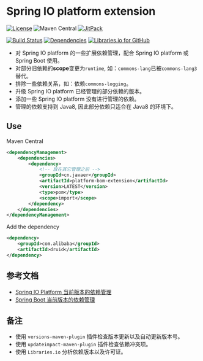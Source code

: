 Spring IO platform extension
============================

[![License](https://img.shields.io/badge/License-Apache%202.0-blue.svg)](https://opensource.org/licenses/Apache-2.0)
![Maven Central](https://img.shields.io/maven-central/v/cn.javaer/platform-bom-extension.svg)
[![JitPack](https://jitpack.io/v/cn-src/platform-bom-extension.svg)](https://jitpack.io/#cn-src/platform-bom-extension)

[![Build Status](https://travis-ci.org/cn-src/platform-bom-extension.svg?branch=master)](https://travis-ci.org/cn-src/platform-bom-extension)
[![Dependencies](https://app.updateimpact.com/badge/929976285940289536/demo.svg?config=test)](https://app.updateimpact.com/latest/929976285940289536/demo)
[![Libraries.io for GitHub](https://img.shields.io/librariesio/github/cn-src/platform-bom-extension.svg)](https://libraries.io/github/cn-src/platform-bom-extension)

* 对 Spring IO platform 的一些扩展依赖管理，配合 Spring IO platform 或 Spring Boot 使用。
* 对部分旧依赖的**scope**变更为`runtime`, 如：`commons-lang`已被`commons-lang3`替代。
* 排除一些依赖关系，如：依赖`commons-logging`。
* 升级 Spring IO platform 已经管理的部分依赖的版本。
* 添加一些 Spring IO platform 没有进行管理的依赖。
* 管理的依赖支持到 Java8, 因此部分依赖只适合在 Java8 的环境下。

## Use
Maven Central
```xml
<dependencyManagement>
    <dependencies>
        <dependency>
            <!-- 放在其它管理之前 -->
            <groupId>cn.javaer</groupId>
            <artifactId>platform-bom-extension</artifactId>
            <version>LATEST</version>
            <type>pom</type>
            <scope>import</scope>
        </dependency>
    </dependencies>
</dependencyManagement>
```

Add the dependency
```xml
<dependency>
    <groupId>com.alibaba</groupId>
    <artifactId>druid</artifactId>
</dependency>
```

## 参考文档

* [Spring IO Platform 当前版本的依赖管理](https://docs.spring.io/platform/docs/current/reference/htmlsingle/#appendix-dependency-versions)
* [Spring Boot 当前版本的依赖管理](https://docs.spring.io/spring-boot/docs/current/reference/htmlsingle/#appendix-dependency-versions#appendix-dependency-versions)

## 备注

* 使用 `versions-maven-plugin` 插件检查版本更新以及自动更新版本号。
* 使用 `updateimpact-maven-plugin` 插件检查依赖冲突项。
* 使用 `Libraries.io` 分析依赖版本以及许可证。